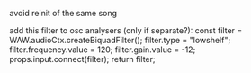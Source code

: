 avoid reinit of the same song

add this filter to osc analysers (only if separate?):
      const filter = WAW.audioCtx.createBiquadFilter();
      filter.type = "lowshelf";
      filter.frequency.value = 120;
      filter.gain.value = -12;
      props.input.connect(filter);
      return filter;